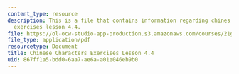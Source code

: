```yaml
---
content_type: resource
description: This is a file that contains information regarding chines characters
  exercises lesson 4.4.
file: https://ol-ocw-studio-app-production.s3.amazonaws.com/courses/21g-107-chinese-i-streamlined-fall-2014/867ff1a5bdd06aa7ae6aa01e046eb9b0_MIT21G_107F14_L4_st4_4.4.pdf
file_type: application/pdf
resourcetype: Document
title: Chinese Characters Exercises Lesson 4.4
uid: 867ff1a5-bdd0-6aa7-ae6a-a01e046eb9b0
---
```

